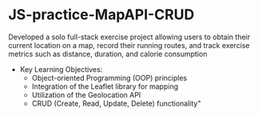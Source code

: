 # JS-practice-MapAPI-CRUD

Developed a solo full-stack exercise project allowing users to obtain their current location on a map, record their running routes, and track exercise metrics such as distance, duration, and calorie consumption

- Key Learning Objectives:
  - Object-oriented Programming (OOP) principles
  - Integration of the Leaflet library for mapping
  - Utilization of the Geolocation API
  - CRUD (Create, Read, Update, Delete) functionality"
